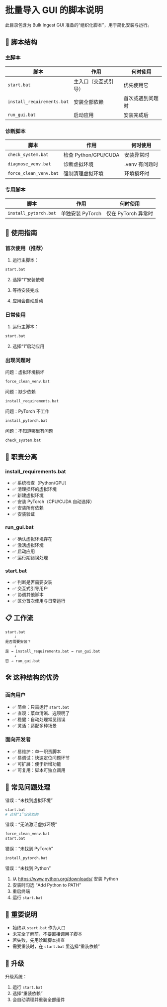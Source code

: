 # 批量导入 GUI 的脚本说明

此目录包含为 Bulk Ingest GUI 准备的“组织化脚本”，用于简化安装与运行。

## 📁 脚本结构

### 主脚本

| 脚本 | 作用 | 何时使用 |
|------|------|----------|
| `start.bat` | 主入口（交互式引导） | 优先使用它 |
| `install_requirements.bat` | 安装全部依赖 | 首次或遇到问题时 |
| `run_gui.bat` | 启动应用 | 安装完成后 |

### 诊断脚本

| 脚本 | 作用 | 何时使用 |
|------|------|----------|
| `check_system.bat` | 检查 Python/GPU/CUDA | 安装异常时 |
| `diagnose_venv.bat` | 诊断虚拟环境 | .venv 有问题时 |
| `force_clean_venv.bat` | 强制清理虚拟环境 | 环境损坏时 |

### 专用脚本

| 脚本 | 作用 | 何时使用 |
|------|------|----------|
| `install_pytorch.bat` | 单独安装 PyTorch | 仅在 PyTorch 异常时 |

## 🚀 使用指南

### 首次使用（推荐）

1) 运行主脚本：
```bash
start.bat
```

2) 选择“1”安装依赖

3) 等待安装完成

4) 应用会自动启动

### 日常使用

1) 运行主脚本：
```bash
start.bat
```

2) 选择“1”启动应用

### 出现问题时

问题：虚拟环境损坏
```bash
force_clean_venv.bat
```

问题：缺少依赖
```bash
install_requirements.bat
```

问题：PyTorch 不工作
```bash
install_pytorch.bat
```

问题：不知道哪里有问题
```bash
check_system.bat
```

## 🔧 职责分离

### install_requirements.bat
- ✅ 系统检查（Python/GPU）
- ✅ 清理损坏的虚拟环境
- ✅ 新建虚拟环境
- ✅ 安装 PyTorch（CPU/CUDA 自动选择）
- ✅ 安装所有依赖
- ✅ 安装验证

### run_gui.bat
- ✅ 确认虚拟环境存在
- ✅ 激活虚拟环境
- ✅ 启动应用
- ✅ 运行期错误处理

### start.bat
- ✅ 判断是否需要安装
- ✅ 交互式引导用户
- ✅ 协调其他脚本
- ✅ 区分首次使用与日常运行

## 📋 工作流

```
start.bat
    ↓
是否需要安装？
    ↓
是 → install_requirements.bat → run_gui.bat
    ↓
否 → run_gui.bat
```

## 🛠️ 这种结构的优势

### 面向用户
- ✅ 简单：只需运行 `start.bat`
- ✅ 直观：菜单清晰、选项明了
- ✅ 稳健：自动处理常见错误
- ✅ 灵活：适配多种场景

### 面向开发者
- ✅ 易维护：单一职责脚本
- ✅ 易调试：快速定位问题环节
- ✅ 可扩展：便于新增功能
- ✅ 可复用：脚本可独立调用

## 🚨 常见问题处理

错误：“未找到虚拟环境”
```bash
start.bat
# 选择“1”安装依赖
```

错误：“无法激活虚拟环境”
```bash
force_clean_venv.bat
start.bat
```

错误：“未找到 PyTorch”
```bash
install_pytorch.bat
```

错误：“未找到 Python”
1) 从 https://www.python.org/downloads/ 安装 Python
2) 安装时勾选 “Add Python to PATH”
3) 重启终端
4) 运行 `start.bat`

## 📝 重要说明

- 始终以 `start.bat` 作为入口
- 未完全了解前，不要直接调用子脚本
- 若失败，先用诊断脚本排查
- 需要重装时，在 `start.bat` 里选择“重装依赖”

## 🔄 升级

升级系统：
1) 运行 `start.bat`
2) 选择“重装依赖”
3) 会自动清理并重装全部组件
